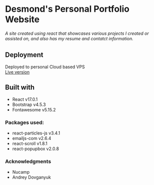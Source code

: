 # Desmond's Personal Portfolio Website

###### A site created using react that showcases various projects I created or assisted on, and also has my resume and contatct information.

## Deployment

Deployed to personal Cloud based VPS  
[Live version](djpringle.me)

## Built with

- React v17.0.1
- Bootstrap v4.5.3
- Fontawesome v5.15.2

### Packages used:

- react-particles-js v3.4.1
- emailjs-com v2.6.4
- react-scroll v1.8.1
- react-popupbox v2.0.8

### Acknowledgments

- Nucamp
- Andrey Dovganyuk
